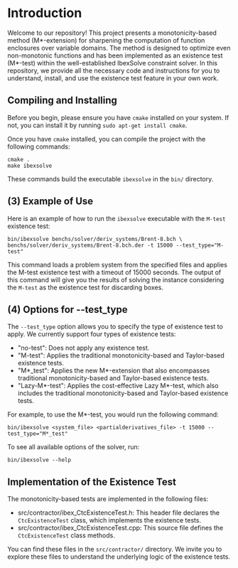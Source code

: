 # Introduction

Welcome to our repository! This project presents a monotonicity-based method (M*-extension) for sharpening the computation of function enclosures over variable domains. The method is designed to optimize even non-monotonic functions and has been implemented as an existence test (M*-test) within the well-established IbexSolve constraint solver. In this repository, we provide all the necessary code and instructions for you to understand, install, and use the existence test feature in your own work.

## Compiling and Installing

Before you begin, please ensure you have `cmake` installed on your system. If not, you can install it by running `sudo apt-get install cmake`.

Once you have `cmake` installed, you can compile the project with the following commands:

```
cmake .
make ibexsolve
```

These commands build the executable `ibexsolve` in the `bin/` directory.

## (3) Example of Use

Here is an example of how to run the `ibexsolve` executable with the `M-test` existence test:

```
bin/ibexsolve benchs/solver/deriv_systems/Brent-8.bch \
benchs/solver/deriv_systems/Brent-8.bch.der -t 15000 --test_type="M-test"
```

This command loads a problem system from the specified files and applies the M-test existence test with a timeout of 15000 seconds. The output of this command will give you the results of solving the instance considering the `M-test` as the existence test for discarding boxes.

## (4) Options for --test_type

The `--test_type` option allows you to specify the type of existence test to apply. We currently support four types of existence tests:

- "no-test": Does not apply any existence test.
- "M-test": Applies the traditional monotonicity-based and Taylor-based existence tests.
- "M*_test": Applies the new M*-extension that also encompasses traditional monotonicity-based and Taylor-based existence tests.
- "Lazy-M*-test": Applies the cost-effective Lazy M*-test, which also includes the traditional monotonicity-based and Taylor-based existence tests.

For example, to use the M*-test, you would run the following command:

```
bin/ibexsolve <system_file> <partialderivatives_file> -t 15000 --test_type="M*_test"

```

To see all available options of the solver, run:

```
bin/ibexsolve --help
```

## Implementation of the Existence Test

The monotonicity-based tests are implemented in the following files:

- src/contractor/ibex_CtcExistenceTest.h: This header file declares the `CtcExistenceTest` class, which implements the existence tests.
- src/contractor/ibex_CtcExistenceTest.cpp: This source file defines the `CtcExistenceTest` class methods.

You can find these files in the `src/contractor/` directory. We invite you to explore these files to understand the underlying logic of the existence tests.
